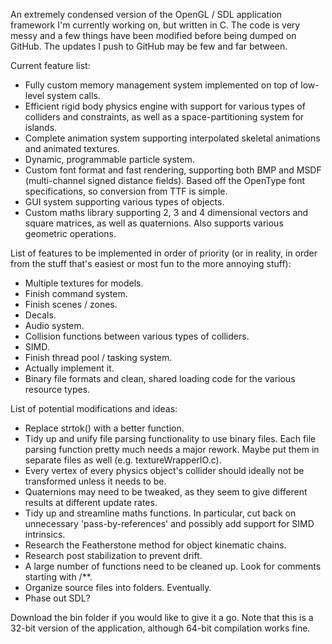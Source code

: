An extremely condensed version of the OpenGL / SDL application framework I'm currently working on, but written in C. The code is very messy and a few things have been modified before being dumped on GitHub. The updates I push to GitHub may be few and far between.

Current feature list:
* Fully custom memory management system implemented on top of low-level system calls.
* Efficient rigid body physics engine with support for various types of colliders and constraints, as well as a space-partitioning system for islands.
* Complete animation system supporting interpolated skeletal animations and animated textures.
* Dynamic, programmable particle system.
* Custom font format and fast rendering, supporting both BMP and MSDF (multi-channel signed distance fields). Based off the OpenType font specifications, so conversion from TTF is simple.
* GUI system supporting various types of objects.
* Custom maths library supporting 2, 3 and 4 dimensional vectors and square matrices, as well as quaternions. Also supports various geometric operations.

List of features to be implemented in order of priority (or in reality, in order from the stuff that's easiest or most fun to the more annoying stuff):
* Multiple textures for models.
* Finish command system.
* Finish scenes / zones.
* Decals.
* Audio system.
* Collision functions between various types of colliders.
* SIMD.
* Finish thread pool / tasking system.
* Actually implement it.
* Binary file formats and clean, shared loading code for the various resource types.

List of potential modifications and ideas:
* Replace strtok() with a better function.
* Tidy up and unify file parsing functionality to use binary files. Each file parsing function pretty much needs a major rework. Maybe put them in separate files as well (e.g. textureWrapperIO.c).
* Every vertex of every physics object's collider should ideally not be transformed unless it needs to be.
* Quaternions may need to be tweaked, as they seem to give different results at different update rates.
* Tidy up and streamline maths functions. In particular, cut back on unnecessary 'pass-by-references' and possibly add support for SIMD intrinsics.
* Research the Featherstone method for object kinematic chains.
* Research post stabilization to prevent drift.
* A large number of functions need to be cleaned up. Look for comments starting with /**.
* Organize source files into folders. Eventually.
* Phase out SDL?

Download the bin folder if you would like to give it a go. Note that this is a 32-bit version of the application, although 64-bit compilation works fine.